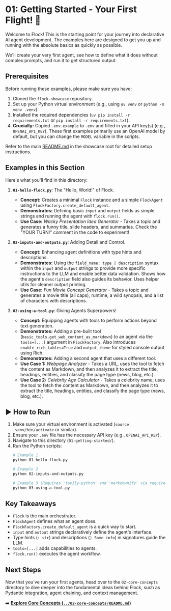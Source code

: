 # 01: Getting Started - Your First Flight! 🚀

Welcome to Flock! This is the starting point for your journey into declarative AI agent development. The examples here are designed to get you up and running with the absolute basics as quickly as possible.

We'll create your very first agent, see how to define what it does without complex prompts, and run it to get structured output.

## Prerequisites

Before running these examples, please make sure you have:

1.  Cloned the `flock-showcase` repository.
2.  Set up your Python virtual environment (e.g., using `uv venv` or `python -m venv .venv`).
3.  Installed the required dependencies (`uv pip install -r requirements.txt` or `pip install -r requirements.txt`).
4.  **Crucially:** Copied `.env.example` to `.env` and filled in your API key(s) (e.g., `OPENAI_API_KEY`). These first examples primarily use an OpenAI model by default, but you can change the `MODEL` variable in the scripts.

Refer to the main [README.md](../../README.md) in the showcase root for detailed setup instructions.

## Examples in this Section

Here's what you'll find in this directory:

1.  **`01-hello-flock.py`**: The "Hello, World!" of Flock.
    *   **Concept:** Creates a minimal `Flock` instance and a simple `FlockAgent` using `FlockFactory.create_default_agent`.
    *   **Demonstrates:** Defining basic `input` and `output` fields as simple strings and running the agent with `flock.run()`.
    *   **Use Case:** *Wacky Presentation Idea Generator* - Takes a topic and generates a funny title, slide headers, and summaries. Check the "YOUR TURN!" comment in the code to experiment!

2.  **`02-inputs-and-outputs.py`**: Adding Detail and Control.
    *   **Concept:** Enhancing agent definitions with type hints and descriptions.
    *   **Demonstrates:** Using the `field_name: type | description` syntax within the `input` and `output` strings to provide more specific instructions to the LLM and enable better data validation. Shows how the agent's `description` field also guides its behavior. Uses helper utils for cleaner output printing.
    *   **Use Case:** *Fun Movie Concept Generator* - Takes a topic and generates a movie title (all caps), runtime, a wild synopsis, and a list of characters with descriptions.

3.  **`03-using-a-tool.py`**: Giving Agents Superpowers!
    *   **Concept:** Equipping agents with tools to perform actions beyond text generation.
    *   **Demonstrates:** Adding a pre-built tool (`basic_tools.get_web_content_as_markdown`) to an agent via the `tools=[...]` argument in `FlockFactory`. Also introduces `enable_rich_tables=True` and `output_theme` for styled console output using Rich.
    *   **Demonstrates:** Adding a second agent that uses a different tool.
    *   **Use Case 1:** *Webpage Analyzer* - Takes a URL, uses the tool to fetch the content as Markdown, and then analyzes it to extract the title, headings, entities, and classify the page type (news, blog, etc.).
    *   **Use Case 2:** *Celebrity Age Calculator* - Takes a celebrity name, uses the tool to fetch the content as Markdown, and then analyzes it to extract the title, headings, entities, and classify the page type (news, blog, etc.).

## ▶️ How to Run

1.  Make sure your virtual environment is activated (`source .venv/bin/activate` or similar).
2.  Ensure your `.env` file has the necessary API key (e.g., `OPENAI_API_KEY`).
3.  Navigate to this directory (`01-getting-started/`).
4.  Run the Python scripts:
    ```bash
    # Example 1
    python 01-hello-flock.py

    # Example 2
    python 02-inputs-and-outputs.py

    # Example 3 (Requires 'tavily-python' and 'markdownify' via requirements.txt)
    python 03-using-a-tool.py
    ```

## Key Takeaways

*   `Flock` is the main orchestrator.
*   `FlockAgent` defines what an agent does.
*   `FlockFactory.create_default_agent` is a quick way to start.
*   `input` and `output` strings declaratively define the agent's interface.
*   Type hints (`: str`) and descriptions (`| Some info`) in signatures guide the LLM.
*   `tools=[...]` adds capabilities to agents.
*   `flock.run()` executes the agent workflow.

## Next Steps

Now that you've run your first agents, head over to the `02-core-concepts` directory to dive deeper into the fundamental ideas behind Flock, such as Pydantic integration, agent chaining, and context management.

➡️ [**Explore Core Concepts (`../02-core-concepts/README.md`)**](../02-core-concepts/README.md)